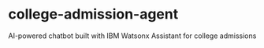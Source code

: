 # college-admission-agent
AI-powered chatbot built with IBM Watsonx Assistant for college admissions

